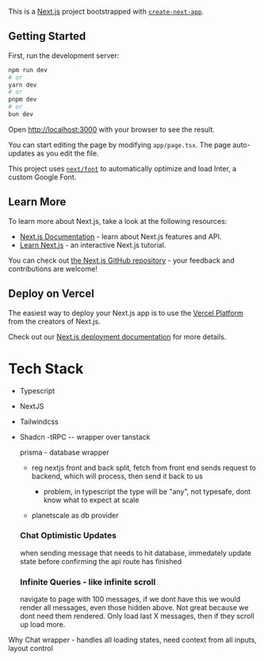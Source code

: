 This is a [Next.js](https://nextjs.org/) project bootstrapped with [`create-next-app`](https://github.com/vercel/next.js/tree/canary/packages/create-next-app).

## Getting Started

First, run the development server:

```bash
npm run dev
# or
yarn dev
# or
pnpm dev
# or
bun dev
```

Open [http://localhost:3000](http://localhost:3000) with your browser to see the result.

You can start editing the page by modifying `app/page.tsx`. The page auto-updates as you edit the file.

This project uses [`next/font`](https://nextjs.org/docs/basic-features/font-optimization) to automatically optimize and load Inter, a custom Google Font.

## Learn More

To learn more about Next.js, take a look at the following resources:

- [Next.js Documentation](https://nextjs.org/docs) - learn about Next.js features and API.
- [Learn Next.js](https://nextjs.org/learn) - an interactive Next.js tutorial.

You can check out [the Next.js GitHub repository](https://github.com/vercel/next.js/) - your feedback and contributions are welcome!

## Deploy on Vercel

The easiest way to deploy your Next.js app is to use the [Vercel Platform](https://vercel.com/new?utm_medium=default-template&filter=next.js&utm_source=create-next-app&utm_campaign=create-next-app-readme) from the creators of Next.js.

Check out our [Next.js deployment documentation](https://nextjs.org/docs/deployment) for more details.

# Tech Stack

- Typescript
- NextJS
- Tailwindcss
- Shadcn
  -tRPC -- wrapper over tanstack

  prisma - database wrapper

  - reg nextjs front and back split, fetch from front end sends request to backend, which will process, then send it back to us

    - problem, in typescript the type will be "any", not typesafe, dont know what to expect at scale

  - planetscale as db provider

  ### Chat Optimistic Updates

  when sending message that needs to hit database, immedately update state before confirming the api route has finished

  ### Infinite Queries - like infinite scroll

  navigate to page with 100 messages, if we dont have this we would render all messages, even those hidden above. Not great because we dont need them rendered. Only load last X messages, then if they scroll up load more.

Why Chat wrapper - handles all loading states, need context from all inputs, layout control
